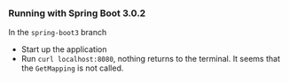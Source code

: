### Running with Spring Boot 3.0.2
In the `spring-boot3` branch

* Start up the application
* Run `curl localhost:8080`, nothing returns to the terminal. It seems that
the `GetMapping` is not called.
